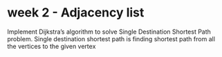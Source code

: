 # week 2 - Adjacency list
Implement Dijkstra’s algorithm to solve Single Destination Shortest Path
problem. Single destination shortest path is finding shortest path from all the
vertices to the given vertex
